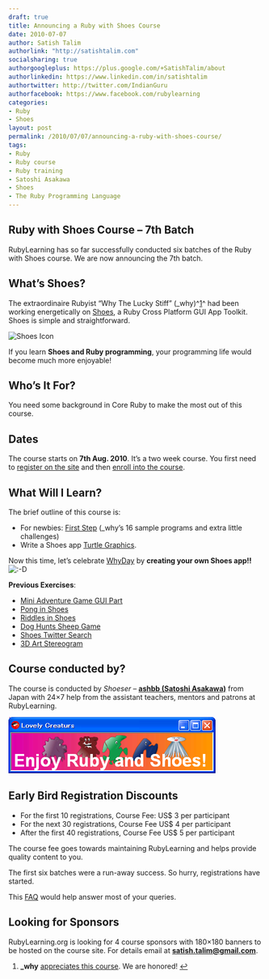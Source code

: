 ```yaml
---
draft: true
title: Announcing a Ruby with Shoes Course
date: 2010-07-07
author: Satish Talim
authorlink: "http://satishtalim.com"
socialsharing: true
authorgoogleplus: https://plus.google.com/+SatishTalim/about
authorlinkedin: https://www.linkedin.com/in/satishtalim
authortwitter: http://twitter.com/IndianGuru
authorfacebook: https://www.facebook.com/rubylearning
categories:
- Ruby
- Shoes
layout: post
permalink: /2010/07/07/announcing-a-ruby-with-shoes-course/
tags:
- Ruby
- Ruby course
- Ruby training
- Satoshi Asakawa
- Shoes
- The Ruby Programming Language
---
```

## Ruby with Shoes Course – 7th Batch

RubyLearning has so far successfully conducted six batches of the Ruby
with Shoes course. We are now announcing the 7th batch.

## What’s Shoes?

The extraordinaire Rubyist “Why The Lucky Stiff”
(\_why)^[1](#fn-4061-1)^ had been working energetically on
[Shoes](http://shoes.heroku.com/), a Ruby Cross Platform GUI App
Toolkit. Shoes is simple and straightforward.

![Shoes Icon](http://rubylearning.com/images/shoes-icon.png)

If you learn **Shoes and Ruby programming**, your programming life would
become much more enjoyable!

## Who’s It For?

You need some background in Core Ruby to make the most out of this
course.

## Dates

The course starts on **7th Aug. 2010**. It’s a two week course. You
first need to [register on the site](http://rubylearning.org/) and then
[enroll into the
course](http://rubylearning.org/class/course/view.php?id=59).

## What Will I Learn?

The brief outline of this course is:

-   For newbies: [First
    Step](http://github.com/ashbb/shoes_tutorial_walkthrough) (\_why’s
    16 sample programs and extra little challenges)
-   Write a Shoes app [Turtle
    Graphics](http://github.com/ashbb/ruby_metaprogramming_study_note/blob/master/notes/Turtle_Graphics_with_Shoes.md).

Now this time, let’s celebrate [WhyDay](http://whyday.org/) by
**creating your own Shoes app!!**
![:-D](http://rubylearning.com/blog/wp-includes/images/smilies/icon_biggrin.gif)

**Previous Exercises**:

-   [Mini Adventure Game GUI
    Part](http://github.com/ashbb/shoes_tutorial_html/blob/master/mdowns/00703_Assignment_3_Mini_Adventure_Game_GUI_Part.mdown)
-   [Pong in
    Shoes](http://github.com/ashbb/shoes_tutorial_html/blob/master/mdowns/00704_Assignment_4_Pong_in_Shoes.mdown)
-   [Riddles in
    Shoes](http://github.com/ashbb/shoes_tutorial_html/tree/master/mdowns/00705_Assignment_5_Riddles_in_Shoes.mdown)
-   [Dog Hunts Sheep
    Game](http://github.com/ashbb/shoes_tutorial_html/tree/master/mdowns/00706_Assignment_6_Dog_Hunts_Sheep_Game.mdown)
-   [Shoes Twitter
    Search](http://github.com/ashbb/shoes_twitter_search/tree/master)
-   [3D Art Stereogram](http://github.com/ashbb/shoes_3d_art_stereogram)

## Course conducted by?

The course is conducted by *Shoeser* – **[ashbb (Satoshi
Asakawa)](http://ashbb.github.com/)** from Japan with 24×7 help from the
assistant teachers, mentors and patrons at RubyLearning.

![sample93.png](http://github.com/ashbb/shoes_tutorial_html/raw/master/images/sample93.png)

## Early Bird Registration Discounts

-   For the first 10 registrations, Course Fee: US\$ 3 per participant
-   For the next 30 registrations, Course Fee US\$ 4 per participant
-   After the first 40 registrations, Course Fee US\$ 5 per participant

The course fee goes towards maintaining RubyLearning and helps provide
quality content to you.

The first six batches were a run-away success. So hurry, registrations
have started.

This [FAQ](http://rubylearning.com/satishtalim/faq.html) would help
answer most of your queries.

## Looking for Sponsors

RubyLearning.org is looking for 4 course sponsors with 180×180 banners
to be hosted on the course site. For details email at
**satish.talim@gmail.com**.

1.  **\_why** [appreciates this
    course](http://rubylearning.com/blog/2008/10/30/ruby-and-shoes-programming-a-new-course/#comment-94551).
    We are honored! [↩](#fnref-4061-1)

